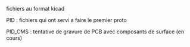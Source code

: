 fichiers au format kicad

PID : fichiers qui ont servi a faire le premier proto

PID_CMS : tentative de gravure de PCB avec composants de surface (en cours)
